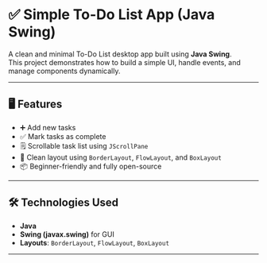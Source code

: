 # ✅ Simple To-Do List App (Java Swing)

A clean and minimal To-Do List desktop app built using **Java Swing**.  
This project demonstrates how to build a simple UI, handle events, and manage components dynamically.

---

## 🖥️ Features

- ➕ Add new tasks
- ✅ Mark tasks as complete
- 🗒️ Scrollable task list using `JScrollPane`
- 🧠 Clean layout using `BorderLayout`, `FlowLayout`, and `BoxLayout`
- 📦 Beginner-friendly and fully open-source

---

## 🛠 Technologies Used

- **Java**
- **Swing (javax.swing)** for GUI
- **Layouts**: `BorderLayout`, `FlowLayout`, `BoxLayout`

---

